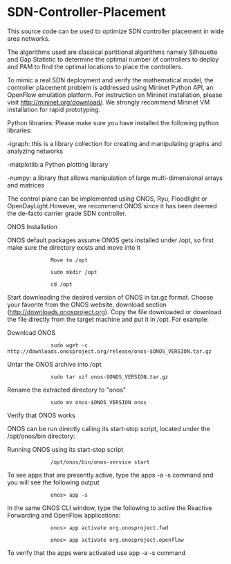 # SDN-Controller-Placement
This source code can be used to optimize SDN controller placement in wide area networks.

The algorithms used are classical partitional algorithms namely Silhouette and Gap Statistic to determine the optimal number of controllers to deploy and PAM to find the optimal locations to place the controllers.

To mimic a real SDN deployment and verify the mathematical model, the controller placement problem is addressed using Mininet Python API, an OpenFlow emulation platform. For instruction on Mininet installation, please visit http://mininet.org/download/. We strongly recommend Mininet VM installation for rapid prototyping. 

Python libraries: Please make sure you have installed the following python libraries:

-igraph: this is a library collection for creating and manipulating graphs and analyzing networks
                  
-matplotlib:a Python plotting library
                  
-numpy: a library that allows manipulation of large multi-dimensional arrays and matrices
                  
The control plane can be implemented using ONOS, Ryu, Floodlight or OpenDayLight.However, we recommend ONOS since it has been deemed the de-facto carrier grade SDN controller.

ONOS Installation

ONOS default packages assume ONOS gets installed under /opt, so first make sure the directory exists and move into it
                   
                  Move to /opt
                  
                  sudo mkdir /opt
                  
                  cd /opt

Start downloading the desired version of ONOS in tar.gz format. Choose your favorite from the ONOS website, download section (http://downloads.onosproject.org). Copy the file downloaded or download the file directly from the target machine and put it in /opt. For example:

Download ONOS
                  
                  sudo wget -c http://downloads.onosproject.org/release/onos-$ONOS_VERSION.tar.gz

Untar the ONOS archive into /opt

                  sudo tar xzf onos-$ONOS_VERSION.tar.gz


Rename the extracted directory to "onos"

                  sudo mv onos-$ONOS_VERSION onos
                  
Verify that ONOS works

ONOS can be run directly calling its start-stop script, located under the /opt/onos/bin directory:

Running ONOS using its start-stop script

                  /opt/onos/bin/onos-service start
                  
To see apps that are presently active, type the apps -a -s command and you will see the following output

                  onos> app -s
In the same ONOS CLI window, type the following to active the Reactive Forwarding and OpenFlow applications:

                  onos> app activate org.onosproject.fwd

                  onos> app activate org.onosproject.openflow
                  
To verify that the apps were activated use app -a -s command



